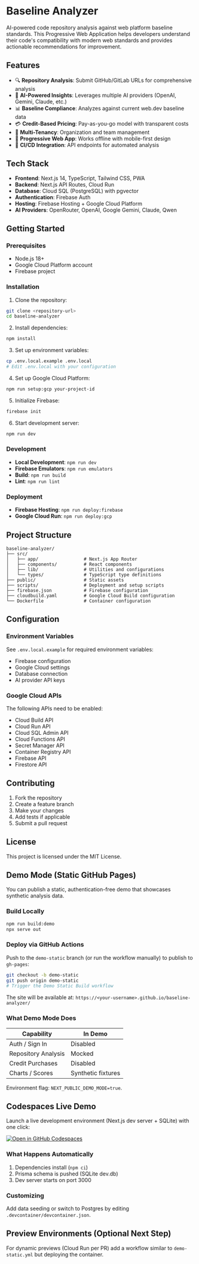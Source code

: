 # Baseline Analyzer

AI-powered code repository analysis against web platform baseline standards. This Progressive Web Application helps developers understand their code's compatibility with modern web standards and provides actionable recommendations for improvement.

## Features

- 🔍 **Repository Analysis**: Submit GitHub/GitLab URLs for comprehensive analysis
- 🤖 **AI-Powered Insights**: Leverages multiple AI providers (OpenAI, Gemini, Claude, etc.)
- 📊 **Baseline Compliance**: Analyzes against current web.dev baseline data
- 💳 **Credit-Based Pricing**: Pay-as-you-go model with transparent costs
- 👥 **Multi-Tenancy**: Organization and team management
- 📱 **Progressive Web App**: Works offline with mobile-first design
- 🔧 **CI/CD Integration**: API endpoints for automated analysis

## Tech Stack

- **Frontend**: Next.js 14, TypeScript, Tailwind CSS, PWA
- **Backend**: Next.js API Routes, Cloud Run
- **Database**: Cloud SQL (PostgreSQL) with pgvector
- **Authentication**: Firebase Auth
- **Hosting**: Firebase Hosting + Google Cloud Platform
- **AI Providers**: OpenRouter, OpenAI, Google Gemini, Claude, Qwen

## Getting Started

### Prerequisites

- Node.js 18+
- Google Cloud Platform account
- Firebase project

### Installation

1. Clone the repository:
```bash
git clone <repository-url>
cd baseline-analyzer
```

2. Install dependencies:
```bash
npm install
```

3. Set up environment variables:
```bash
cp .env.local.example .env.local
# Edit .env.local with your configuration
```

4. Set up Google Cloud Platform:
```bash
npm run setup:gcp your-project-id
```

5. Initialize Firebase:
```bash
firebase init
```

6. Start development server:
```bash
npm run dev
```

### Development

- **Local Development**: `npm run dev`
- **Firebase Emulators**: `npm run emulators`
- **Build**: `npm run build`
- **Lint**: `npm run lint`

### Deployment

- **Firebase Hosting**: `npm run deploy:firebase`
- **Google Cloud Run**: `npm run deploy:gcp`

## Project Structure

```
baseline-analyzer/
├── src/
│   ├── app/                 # Next.js App Router
│   ├── components/          # React components
│   ├── lib/                 # Utilities and configurations
│   └── types/               # TypeScript type definitions
├── public/                  # Static assets
├── scripts/                 # Deployment and setup scripts
├── firebase.json            # Firebase configuration
├── cloudbuild.yaml          # Google Cloud Build configuration
└── Dockerfile               # Container configuration
```

## Configuration

### Environment Variables

See `.env.local.example` for required environment variables:

- Firebase configuration
- Google Cloud settings
- Database connection
- AI provider API keys

### Google Cloud APIs

The following APIs need to be enabled:
- Cloud Build API
- Cloud Run API
- Cloud SQL Admin API
- Cloud Functions API
- Secret Manager API
- Container Registry API
- Firebase API
- Firestore API

## Contributing

1. Fork the repository
2. Create a feature branch
3. Make your changes
4. Add tests if applicable
5. Submit a pull request

## License

This project is licensed under the MIT License.

## Demo Mode (Static GitHub Pages)

You can publish a static, authentication-free demo that showcases synthetic analysis data.

### Build Locally

```bash
npm run build:demo
npx serve out
```

### Deploy via GitHub Actions

Push to the `demo-static` branch (or run the workflow manually) to publish to `gh-pages`:

```bash
git checkout -b demo-static
git push origin demo-static
# Trigger the Demo Static Build workflow
```

The site will be available at: `https://<your-username>.github.io/baseline-analyzer/`

### What Demo Mode Does
| Capability | In Demo |
|------------|---------|
| Auth / Sign In | Disabled |
| Repository Analysis | Mocked |
| Credit Purchases | Disabled |
| Charts / Scores | Synthetic fixtures |

Environment flag: `NEXT_PUBLIC_DEMO_MODE=true`.

## Codespaces Live Demo

Launch a live development environment (Next.js dev server + SQLite) with one click:

[![Open in GitHub Codespaces](https://github.com/codespaces/badge.svg)](https://codespaces.new/iammultiman/baseline-analyzer)

### What Happens Automatically
1. Dependencies install (`npm ci`)
2. Prisma schema is pushed (SQLite dev.db)
3. Dev server starts on port 3000

### Customizing
Add data seeding or switch to Postgres by editing `.devcontainer/devcontainer.json`.

## Preview Environments (Optional Next Step)

For dynamic previews (Cloud Run per PR) add a workflow similar to `demo-static.yml` but deploying the container.
